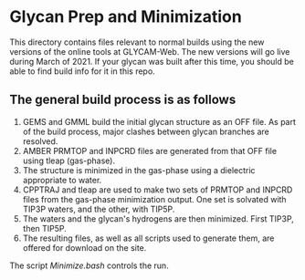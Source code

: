 # Glycan Prep and Minimization

This directory contains files relevant to normal builds using the new
versions of the online tools at GLYCAM-Web.  The new versions will go
live during March of 2021.  If your glycan was built after this time,
you should be able to find build info for it in this repo.

## The general build process is as follows

1. GEMS and GMML build the initial glycan structure as an OFF file.
   As part of the build process, major clashes between glycan branches
   are resolved.
2. AMBER PRMTOP and INPCRD files are generated from that OFF file
   using tleap (gas-phase).
3. The structure is minimized in the gas-phase using a dielectric 
   appropriate to water.
4. CPPTRAJ and tleap are used to make two sets of PRMTOP and INPCRD 
   files from the gas-phase minimization output.  One set is solvated 
   with TIP3P waters, and the other, with TIP5P.
5. The waters and the glycan's hydrogens are then minimized.  First
   TIP3P, then TIP5P.
6. The resulting files, as well as all scripts used to generate them, 
   are offered for download on the site.

The script _Minimize.bash_ controls the run.

